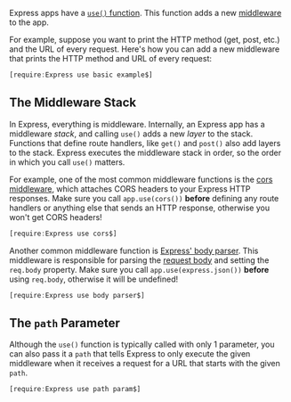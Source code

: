 Express apps have a [`use()` function](https://expressjs.com/en/api.html#app.use). This function adds a new [middleware](/tutorials/express/middleware) to the app.

For example, suppose you want to print the HTTP method (get, post, etc.) and the URL of every request. Here's how you
can add a new middleware that prints the HTTP method and URL of every request:

```javascript
[require:Express use basic example$]
```

The Middleware Stack
--------------------

In Express, everything is middleware. Internally, an Express app has a middleware _stack_, and calling `use()` adds
a new _layer_ to the stack. Functions that define route handlers, like `get()` and `post()` also add layers to the stack. 
Express executes the middleware stack in order, so the order in which you call `use()` matters.

For example, one of the most common middleware functions is the [cors middleware](/tutorials/express/cors), which attaches
CORS headers to your Express HTTP responses. Make sure you call `app.use(cors())` **before** defining any route handlers
or anything else that sends an HTTP response, otherwise you won't get CORS headers!

```javascript
[require:Express use cors$]
```

Another common middleware function is [Express' body parser](http://expressjs.com/en/resources/middleware/body-parser.html).
This middleware is responsible for parsing the [request body](/tutorials/express/body) and setting the `req.body` property.
Make sure you call `app.use(express.json())` **before** using `req.body`, otherwise it will be undefined!

```javascript
[require:Express use body parser$]
```

The `path` Parameter
------------------

Although the `use()` function is typically called with only 1 parameter, you can also pass it a `path` that tells Express
to only execute the given middleware when it receives a request for a URL that starts with the given `path`.

```javascript
[require:Express use path param$]
```